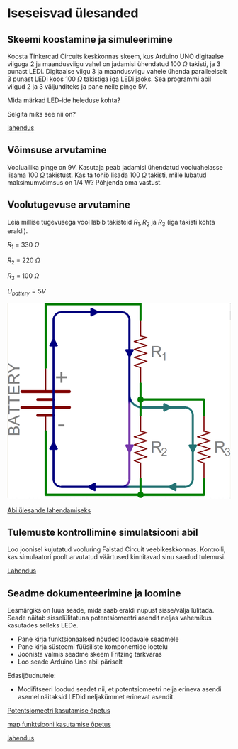 # Iseseisvad ülesanded

## Skeemi koostamine ja simuleerimine
Koosta Tinkercad Circuits keskkonnas skeem, kus Arduino UNO digitaalse viiguga 2 ja maandusviigu vahel on jadamisi ühendatud 100 $\Omega$ takisti, ja 3 punast LEDi. Digitaalse viigu 3 ja maandusviigu vahele ühenda paralleelselt 3 punast LEDi koos 100  $\Omega$ takistiga iga LEDi jaoks.
Sea programmi abil viigud 2 ja 3 väljunditeks ja pane neile pinge 5V.

Mida märkad LED-ide heleduse kohta?

Selgita miks see nii on?

[lahendus](https://www.tinkercad.com/things/8zGRN6HQs58-jada-ja-paralleel?sharecode=sUe4epPX7jZkRs-jidc_gn9qJCQEKLKdaaUtXNu6EZ8)

## Võimsuse arvutamine
Vooluallika pinge on 9V. 
Kasutaja peab jadamisi ühendatud vooluahelasse lisama 100 $\Omega$ takistust. Kas ta tohib lisada 100 $\Omega$ takisti, mille lubatud maksimumvõimsus on 1/4 W? Põhjenda oma vastust.

## Voolutugevuse arvutamine
Leia millise tugevusega vool läbib takisteid $R_1, R_2$ ja $R_3$ (iga takisti kohta eraldi).

$R_1$ = 330 $\Omega$

$R_2$ = 220 $\Omega$

$R_3$ = 100 $\Omega$

$U_{battery} = 5 V$

![Vooluskeem](meedia/skeem1.png)

[Abi ülesande lahendamiseks](https://www.youtube.com/watch?v=CRN5VQ86s94)

## Tulemuste kontrollimine simulatsiooni abil

Loo joonisel kujutatud vooluring Falstad Circuit veebikeskkonnas. Kontrolli, kas simulaatori poolt arvutatud väärtused kinnitavad sinu saadud tulemusi.

[Lahendus](https://falstad.com/circuit/circuitjs.html?ctz=CQAgjCAMB0l3BWcMBMcUHYMGZIA4UA2ATmIxAUgpABZsKBTAWjDACgA3EFsFEbNN1Z8whKOJpUkVGdARsATiDR5wYleBSqq2XIuX4DqjbrFUUafQPOHr-bGeSQ2AdyG81Rz87cbexww0fLxNBINd+QVMvaOCTB3c+WIieJMFU+zM2IA)

## Seadme dokumenteerimine ja loomine

Eesmärgiks on luua seade, mida saab eraldi nupust sisse/välja lülitada. Seade näitab sisselülitatuna potentsiomeetri asendit neljas vahemikus kasutades selleks LEDe.

* Pane kirja funktsionaalsed nõuded loodavale seadmele
* Pane kirja süsteemi füüsiliste komponentide loetelu
* Joonista valmis seadme skeem Fritzing tarkvaras
* Loo seade Arduino Uno abil päriselt

Edasijõudnutele:
* Modifitseeri loodud seadet nii, et potentsiomeetri nelja erineva asendi asemel näitaksid LEDid neljakümmet erinevat asendit.

[Potentsiomeetri kasutamise õpetus](https://docs.arduino.cc/learn/electronics/potentiometer-basics/)

[map funktsiooni kasutamise õpetus](https://docs.arduino.cc/language-reference/en/functions/math/map/)

[lahendus](https://www.tinkercad.com/things/ewlL0WmmW1u-neli-vahemikku?sharecode=fR5GdkA1JgncdNHTXewElXwrDL9GFkoGNkQaUZNIk9s)